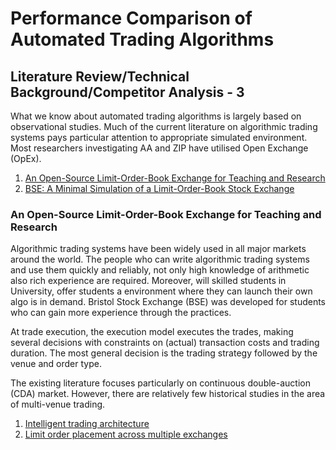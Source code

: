 # Performance Comparison of Automated Trading Algorithms

## Literature Review/Technical Background/Competitor Analysis - 3



What we know about automated trading algorithms is largely based on observational studies. Much of the current literature on algorithmic trading systems pays particular attention to appropriate simulated environment. Most researchers investigating AA and ZIP have utilised Open Exchange (OpEx).

1. [An Open-Source Limit-Order-Book Exchange for Teaching and Research](https://ieeexplore.ieee.org/abstract/document/8628760)
2. [BSE: A Minimal Simulation of a Limit-Order-Book Stock Exchange](https://arxiv.org/abs/1809.06027)

### An Open-Source Limit-Order-Book Exchange for Teaching and Research

Algorithmic trading systems have been widely used in all major markets around the world. The people who can write algorithmic trading systems and use them quickly and reliably, not only high knowledge of arithmetic also rich experience are required. Moreover, will skilled students in University, offer students a environment where they can launch their own algo is in demand. Bristol Stock Exchange (BSE) was developed for students who can gain more experience through the practices.


At trade execution, the execution model executes the trades, making several decisions with constraints on (actual) transaction costs and trading duration. The most general decision is the trading strategy followed by the venue and order type.

The existing literature focuses particularly on continuous double-auction (CDA) market.
However, there are relatively few historical studies in the area of multi-venue trading.

1. [Intelligent trading architecture](https://onlinelibrary-wiley-com.bris.idm.oclc.org/doi/full/10.1002/cpe.3690)
2. [Limit order placement across multiple exchanges](https://ieeexplore-ieee-org.bris.idm.oclc.org/document/6327772)